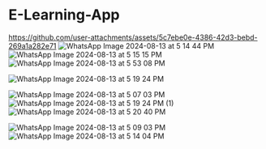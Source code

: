 # E-Learning-App

https://github.com/user-attachments/assets/5c7ebe0e-4386-42d3-bebd-269a1a282e71
![WhatsApp Image 2024-08-13 at 5 14 44 PM](https://github.com/user-attachments/assets/43a72fe4-32c1-4be1-89fe-207c792dca59)
![WhatsApp Image 2024-08-13 at 5 15 15 PM](https://github.com/user-attachments/assets/06655f10-d905-4efd-8cb0-af10e44346f6)![WhatsApp Image 2024-08-13 at 5 53 08 PM](https://github.com/user-attachments/assets/d53e80b3-e746-4829-9004-51c499f13c47)

![WhatsApp Image 2024-08-13 at 5 19 24 PM](https://github.com/user-attachments/assets/92f5eb3b-d57c-49bc-b8b9-7883169fd40f)

![WhatsApp Image 2024-08-13 at 5 07 03 PM](https://github.com/user-attachments/assets/13c9e377-55f3-48a5-bbe3-b3735b776c13)![WhatsApp Image 2024-08-13 at 5 19 24 PM (1)](https://github.com/user-attachments/assets/34dc7701-06e9-41fe-8e2a-5ad9a41d6c2d)![WhatsApp Image 2024-08-13 at 5 20 40 PM](https://github.com/user-attachments/assets/26c66320-f228-4370-b4c3-53d244174b9a)


![WhatsApp Image 2024-08-13 at 5 09 03 PM](https://github.com/user-attachments/assets/2c372832-c7cf-4099-8644-3dd97c4e5221)
![WhatsApp Image 2024-08-13 at 5 14 04 PM](https://github.com/user-attachments/assets/f8ddb24a-04c1-4d19-8ded-a17176552105)
